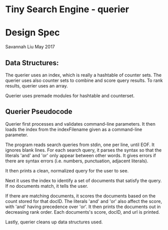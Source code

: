 # Tiny Search Engine - querier
# Design Spec

Savannah Liu May 2017

## Data Structures:

The querier uses an index, which is really a hashtable of counter sets.
The querier uses also counter sets to combine and score query results.
To rank results, querier uses an array.

Querier uses premade modules for hashtable and counterset.

## Querier Pseudocode

Querier first processes and validates command-line parameters. It then
loads the index from the indexFilename given as a command-line parameter.

The program reads search queries from stdin, one per line, until EOF. It ignores blank lines.
For each search query, it parses the syntax so that the literals 'and' and 'or' only appear between other words. It gives errors if there are syntax errors (i.e. numbers, punctuation, adjacent literals).

It then prints a clean, normalized query for the user to see.

Next it uses the index to identify a set of documents that satisfy the query. If no documents match, it tells the user.

If there are matching documents, it scores the documents based on the count stored for that docID. The literals 'and' and 'or'
also affect the score, with 'and' having precedence over 'or'. 
It then prints the documents out in decreasing rank order. Each documents's score, docID, and url is printed.

Lastly, querier cleans up data structures used.
